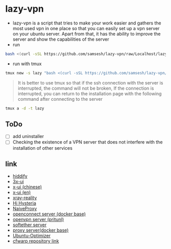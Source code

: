 # lazy-vpn
- lazy-vpn is a script that tries to make your work easier and gathers the most used vpn in one place so that you can easily set up a vpn server on your ubuntu server.
Apart from that, it has the ability to improve the server and show the capabilities of the server
- run 
```bash
bash <(curl -sSL https://github.com/samsesh/lazy-vpn/raw/Localhost/lazy.sh)
```
- run with tmux
```bash
tmux new -s lazy "bash <(curl -sSL https://github.com/samsesh/lazy-vpn/raw/Localhost/lazy.sh)"
```
> It is better to use tmux so that if the ssh connection with the server is interrupted, the command will not be broken, If the connection is interrupted, you can return to the installation page with the following command after connecting to the server
```bash
tmux a -d -t lazy
```
## ToDo
- [ ] add uninstaller
- [ ] Checking the existence of a VPN server that does not interfere with the installation of other services
## link 
- [hiddify](https://github.com/hiddify/hiddify-config/)
- [3x-ui](https://github.com/MHSanaei/3x-ui)
- [x-ui (chinese)](https://github.com/vaxilu/x-ui/)
- [x-ui (en)](https://github.com/FranzKafkaYu/x-ui)
- [xray-reality](https://github.com/sajjaddg/xray-reality)
- [Hi Hysteria](https://github.com/emptysuns/Hi_Hysteria)
- [NaiveProxy](https://github.com/yonggekkk/NaiveProxy-yg)
- [openconnect server (docker base)](https://github.com/samsesh/ocserv-docker)
- [openvpn server (pritunl)](https://github.com/samsesh/pritunl-install)
- [softether server](https://github.com/samsesh/softether-install)
- [proxy server(docker base)](https://github.com/samsesh/3proxy-docker-compose)
- [Ubuntu-Optimizer](https://github.com/samsesh/Ubuntu-Optimizer)
- [cfwarp repository link](https://gitlab.com/rwkgyg/CFwarp/)